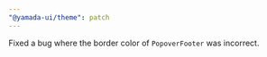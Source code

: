 ```yaml
---
"@yamada-ui/theme": patch
---
```


Fixed a bug where the border color of `PopoverFooter` was incorrect.
